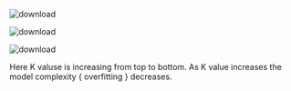 ![download](https://user-images.githubusercontent.com/61268484/84500989-9ff8f980-ac40-11ea-87cd-1dd6b3ef67c5.png)

![download](https://user-images.githubusercontent.com/61268484/84501135-e77f8580-ac40-11ea-94b2-b04ee7930f43.png)

![download](https://user-images.githubusercontent.com/61268484/84501248-231a4f80-ac41-11ea-973c-df599e809ac9.png)

Here K valuse is increasing from top to bottom.
As K value increases the model complexity { overfitting } decreases.



